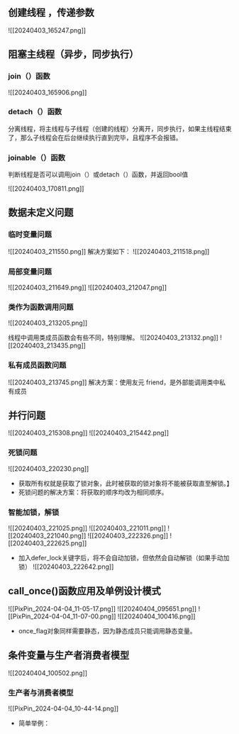 ## 创建线程 ，传递参数
![[20240403_165247.png]]

## 阻塞主线程（异步，同步执行）
### join（）函数
![[20240403_165906.png]]
### detach（）函数

分离线程，将主线程与子线程（创建的线程）分离开，同步执行，如果主线程结束了，那么子线程会在后台继续执行直到完毕，且程序不会报错。

### joinable（）函数

判断线程是否可以调用join（）或detach（）函数，并返回bool值

![[20240403_170811.png]]
## 数据未定义问题
### 临时变量问题
![[20240403_211550.png]]
解决方案如下：
![[20240403_211518.png]]

###  局部变量问题
![[20240403_211649.png]]
![[20240403_212047.png]]

### 类作为函数调用问题
![[20240403_213205.png]]

线程中调用类成员函数会有些不同，特别理解。
![[20240403_213132.png]]
![[20240403_213435.png]]
### 私有成员函数问题
![[20240403_213745.png]]
解决方案：使用友元 friend，是外部能调用类中私有成员

## 并行问题
![[20240403_215308.png]]
![[20240403_215442.png]]
### 死锁问题
![[20240403_220230.png]]
- 获取所有权就是获取了锁对象，此时被获取的锁对象将不能被获取直至解锁。】
- 死锁问题的解决方案：将获取的顺序均改为相同顺序。
###  智能加锁，解锁
![[20240403_221025.png]]
![[20240403_221011.png]]
![[20240403_221040.png]]
![[20240403_222326.png]]
![[20240403_222625.png]]
- 加入defer_lock关键字后，将不会自动加锁，但依然会自动解锁（如果手动加锁）
![[20240403_222642.png]]

## call_once()函数应用及单例设计模式
![[PixPin_2024-04-04_11-05-17.png]]
![[20240404_095651.png]]
![[PixPin_2024-04-04_11-07-00.png]]
![[20240404_100416.png]]
- once_flag对象同样需要静态，因为静态成员只能调用静态变量。

## 条件变量与生产者消费者模型
![[20240404_100502.png]]
### 生产者与消费者模型
![[PixPin_2024-04-04_10-44-14.png]]
- 简单举例：
